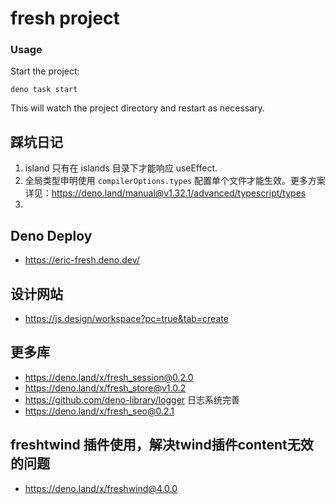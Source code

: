 # fresh project

### Usage

Start the project:

```
deno task start
```

This will watch the project directory and restart as necessary.

## 踩坑日记
1. island 只有在 islands 目录下才能响应 useEffect.
2. 全局类型申明使用 `compilerOptions.types` 配置单个文件才能生效。更多方案详见：https://deno.land/manual@v1.32.1/advanced/typescript/types
3. 

## Deno Deploy
- https://eric-fresh.deno.dev/

## 设计网站
- https://js.design/workspace?pc=true&tab=create

## 更多库
- https://deno.land/x/fresh_session@0.2.0
- https://deno.land/x/fresh_store@v1.0.2
- https://github.com/deno-library/logger 日志系统完善
- https://deno.land/x/fresh_seo@0.2.1

## freshtwind 插件使用，解决twind插件content无效的问题
- https://deno.land/x/freshwind@4.0.0
